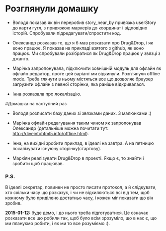 # Розглянули домашку

* Володя показав як він переробив story_near_by привязка userStory до карти гугл, з привязкою маркерів до координат і відповідно історій. Спробували підредагувати/спростити код.

* Олександр розказав те, що я б мав розказати про Drug&Drop, і як воно працює. Я показав на прикладі взятого з github, як воно працює. Ми спробували розібратися як Drug&Drop працює у звязці з джанго.

* Марічка запропонувала, підключити зовнішній модуль для офлайн як офлайн редактор, проте цей варіант ми відкинули. Розглянули offline mode. Треба глянути <html manifest.txt> в ньому містяться все що дозволяє браузер загрузити офлайн з певної сторінки, яка раніше відкривалася.

* Інна розказала про локалізацію.

#Домашка на наступний раз

* Володя розписати базу даних зі звязками даних. З малюнками :)

* Марічка офлайн редагування таким чином як запропонував Олександр (детальніше можна почитати тут: http://diveintohtml5.info/offline.html).

* Інна, на вихідні зробити приклад, в ідеалі на завтра. А на пятницю локалізувати існуючу сторінку(стартову).

* Маркіян реалізувати Drug&Drop в проекті. Якщо є, то знайти і зробити щоб працював. 

### P.S.
В ідеалі секретар, повинен не просто писати протокол, а й слідкувати, хто скільки часу що розказує, і чи не відхиляються всі від тем, щоб кожному було приділено достатньо часу, і кожен міг показати що він зробив.

**2015-01-12:** буде демо, і до нього треба підготуватися. Це означає розказати все що робили так, щоб було всім зрозуміло, що в нас є, що ми плануємо робити, і як ми то все розуміємо :).
